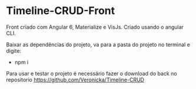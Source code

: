 # Timeline-CRUD-Front

Front criado com Angular 6, Materialize e VisJs. 
Criado usando o angular CLI.

Baixar as dependências do projeto, va para a pasta do projeto no terminal e digite:
 - npm i
 
 
Para usar e testar o projeto é necessário fazer o download do back no repositorio https://github.com/Veronicka/Timeline-CRUD



